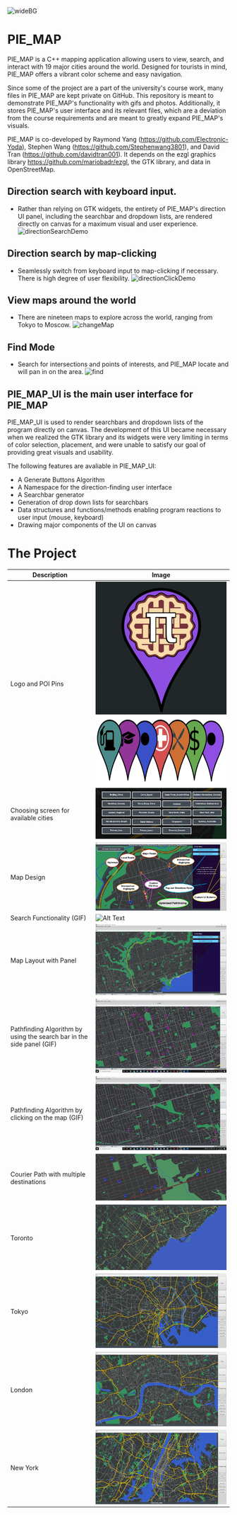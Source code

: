 ![wideBG](https://user-images.githubusercontent.com/83682911/131602318-140a58d3-aead-448e-a32a-3c14120a7b1b.png)
# PIE_MAP
PIE_MAP is a C++ mapping application allowing users to view, search, and interact with 19 major cities around the world. Designed for tourists in mind, PIE_MAP offers a vibrant color scheme and easy navigation.

Since some of the project are a part of the university's course work, many files in PIE_MAP are kept private on GitHub. This repository is meant to demonstrate PIE_MAP's functionality with gifs and photos. Additionally, it stores PIE_MAP's user interface and its relevant files, which are a deviation from the course requirements and are meant to greatly expand PIE_MAP's visuals.

PIE_MAP is co-developed by Raymond Yang (https://github.com/Electronic-Yoda), Stephen Wang (https://github.com/Stephenwang3801), and David Tran (https://github.com/davidtran001). 
It depends on the ezgl graphics library https://github.com/mariobadr/ezgl, the GTK library, and data in OpenStreetMap. 

##  Direction search with keyboard input. 
- Rather than relying on GTK widgets, the entirety of PIE_MAP's direction UI panel, including the searchbar and dropdown lists, are rendered directly on canvas for a maximum visual and user experience.
![directionSearchDemo](https://user-images.githubusercontent.com/83682911/131556822-f00dc2c3-176e-4af3-baab-fcf0858ea44a.gif)

## Direction search by map-clicking
- Seamlessly switch from keyboard input to map-clicking if necessary. There is high degree of user flexibility.
![directionClickDemo](https://user-images.githubusercontent.com/83682911/131544710-124dc925-d471-421c-a030-11d368217312.gif)

## View maps around the world
- There are nineteen maps to explore across the world, ranging from Tokyo to Moscow.
![changeMap](https://user-images.githubusercontent.com/83682911/131564900-36bd6012-f45c-48a2-a6d4-235acb9082f6.png)

## Find Mode
- Search for intersections and points of interests, and PIE_MAP locate and will pan in on the area.
![find](https://user-images.githubusercontent.com/83682911/131563107-28ec23ba-f44e-4045-9aa0-7b6a65dfded0.png)

## PIE_MAP_UI is the main user interface for PIE_MAP
PIE_MAP_UI is used to render searchbars and dropdown lists of the program directly on canvas. The development of this UI became necessary when we realized the GTK library and its widgets were very limiting in terms of color selection, placement, and were unable to satisfy our goal of providing great visuals and usability. 

The following features are avaliable in PIE_MAP_UI:
- A Generate Buttons Algorithm
- A Namespace for the direction-finding user interface
- A Searchbar generator
- Generation of drop down lists for searchbars
- Data structures and functions/methods enabling program reactions to user input (mouse, keyboard)
- Drawing major components of the UI on canvas


# The Project
| Description | Image |
|-------------|-------|
| Logo and POI Pins | <img src="https://github.com/Stephenwang3801/PIE_MAP/blob/main/images/Logo.png?raw=true" width="300" height="300"> <img src="https://github.com/Stephenwang3801/PIE_MAP/blob/main/images/Pins.png?raw=true" width="465" height="155"> |
| Choosing screen for available cities | <img src="https://github.com/Stephenwang3801/PIE_MAP/blob/main/images/Available%20Cities.png?raw=true"> |
| Map Design | <img src="https://github.com/Stephenwang3801/PIE_MAP/blob/main/images/Map%20Design.png?raw=true"> |
| Search Functionality (GIF) | ![Alt Text](https://github.com/Stephenwang3801/PIE_MAP/blob/main/images/Search.gif?raw=true) |
| Map Layout with Panel | <img src="https://github.com/Stephenwang3801/PIE_MAP/blob/main/images/Map%20Layout%20With%20Panel.png?raw=true"> |
| Pathfinding Algorithm by using the search bar in the side panel (GIF) | <img src="https://github.com/Stephenwang3801/PIE_MAP/blob/main/images/Direction%20Algo%20Keyboard.gif?raw=true"> | 
| Pathfinding Algorithm by clicking on the map (GIF) | <img src="https://github.com/Stephenwang3801/PIE_MAP/blob/main/images/Direction%20Algo%20Clicking.gif?raw=true"> | 
| Courier Path with multiple destinations | <img src="https://github.com/Stephenwang3801/PIE_MAP/blob/main/images/Courier%20Path.png?raw=true"> | 
| Toronto | <img src="https://github.com/Stephenwang3801/PIE_MAP/blob/main/images/Toronto.png?raw=true"> | 
| Tokyo | <img src="https://github.com/Stephenwang3801/PIE_MAP/blob/main/images/Tokyo.png?raw=true"> | 
| London | <img src="https://github.com/Stephenwang3801/PIE_MAP/blob/main/images/London.png?raw=true"> | 
| New York | <img src="https://github.com/Stephenwang3801/PIE_MAP/blob/main/images/New%20York.png?raw=true"> | 
